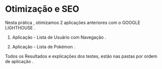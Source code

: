 # Otimização e SEO 

Nesta prática , otimizamos 2 aplicações anteriores com o GOOGLE LIGHTHOUSE .

1. Aplicação - Lista de Usuário com Navegação .

2. Aplicação - Lista de Pokémon .

Todos os Resultados e explicações dos testes, estão nas pastas por ordem de aplicação .